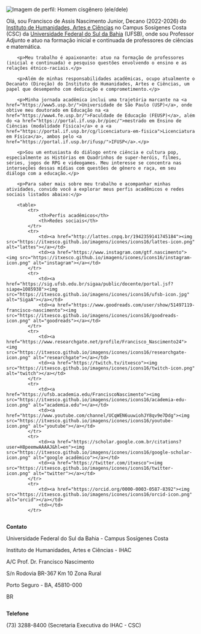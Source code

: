 
<!DOCTYPE html>
<html lang="pt-BR">
<head>
<meta charset="UTF-8">
<meta name="viewport" content="width=device-width, initial-scale=1.0">
<title>Sobre</title>
<style>
    .container {
        display: flex;
        justify-content: space-between;
        flex-wrap: wrap;
    }

    .column {
        flex: 1;
        margin-right: 20px;
        margin-bottom: 20px;
    }

    img {
        max-width: 100%;
        height: auto;
    }

    table {
        width: 100%;
    }

    table, th, td {
        border: 1px solid black;
        border-collapse: collapse;
    }

    th, td {
        padding: 10px;
        text-align: left;
    }
</style>
</head>
<body>

<div class="container">
    <div class="column">
        <img src="https://itxesco.github.io/imagens/perfil/perfil_2.jpg" alt="Imagem de perfil: Homem cisgênero (ele/dele)">
    </div>
    <div class="column">
        <p>Olá, sou Francisco de Assis Nascimento Junior, Decano (2022-2026) do <a href="https://www.ufsb.edu.br/ihac/"> Instituto de Humanidades, Artes e Ciências</a> no Campus Sosígenes Costa (CSC) da <a href="https://ufsb.edu.br/">Universidade Federal do Sul da Bahia</a> (UFSB), onde sou Professor Adjunto e atuo na formação inicial e continuada de professores de ciências e matemática.</p>

        <p>Meu trabalho é apaixonante: atuo na formação de professores (inicial e continuada) e pesquiso questões envolvendo o ensino e as relações étnico-raciais.</p>

        <p>Além de minhas responsabilidades acadêmicas, ocupo atualmente o Decanato (Direção) do Instituto de Humanidades, Artes e Ciências, um papel que desempenho com dedicação e comprometimento.</p>

        <p>Minha jornada acadêmica inclui uma trajetória marcante na <a href="https://www5.usp.br/">Universidade de São Paulo (USP)</a>, onde obtive meu doutorado em Educação na <a href="https://www4.fe.usp.br/">Faculdade de Educação (FEUSP)</a>, além do <a href="https://portal.if.usp.br/piec/">mestrado em Ensino de Ciências (modalidade Física)</a> e a <a href="https://portal.if.usp.br/cg/licenciatura-em-fisica">Licenciatura em Física</a>, ambos pelo <a href="https://portal.if.usp.br/ifusp/">IFUSP</a>.</p>

        <p>Sou um entusiasta do diálogo entre ciência e cultura pop, especialmente as Histórias em Quadrinhos de super-heróis, filmes, séries, jogos de RPG e videogames. Meu interesse se concentra nas interseções dessas mídias com questões de gênero e raça, em seu diálogo com a educação.</p>

        <p>Para saber mais sobre meu trabalho e acompanhar minhas atividades, convido você a explorar meus perfis acadêmicos e redes sociais listados abaixo:</p>

        <table>
            <tr>
                <th>Perfis acadêmicos</th>
                <th>Redes sociais</th>
            </tr>
            <tr>
                <td><a href="http://lattes.cnpq.br/1942359141745184"><img src="https://itxesco.github.io/imagens/icones/icons16/lattes-icon.png" alt="lattes"></a></td>
                <td><a href="https://www.instagram.com/gtf.nascimento"><img src="https://itxesco.github.io/imagens/icones/icons16/instagram-icon.png" alt="instagram"></a></td>
            </tr>
            <tr>
                <td><a href="https://sig.ufsb.edu.br/sigaa/public/docente/portal.jsf?siape=1085938"><img src="https://itxesco.github.io/imagens/icones/icons16/ufsb-icon.jpg" alt="SigaA"></a></td>
                <td><a href="https://www.goodreads.com/user/show/51497119-francisco-nascimento"><img src="https://itxesco.github.io/imagens/icones/icons16/goodreads-icon.png" alt="goodreads"></a></td>
            </tr>
            <tr>
                <td><a href="https://www.researchgate.net/profile/Francisco_Nascimento24"><img src="https://itxesco.github.io/imagens/icones/icons16/researchgate-icon.png" alt="researchgate"></a></td>
                <td><a href="https://twitch.tv/itxesco"><img src="https://itxesco.github.io/imagens/icones/icons16/twitch-icon.png" alt="twitch"></a></td>
            </tr>
            <tr>
                <td><a href="https://ufsb.academia.edu/FranciscoNascimento"><img src="https://itxesco.github.io/imagens/icones/icons16/academia-edu-icon.png" alt="academia.edu"></a></td>
                <td><a href="https://www.youtube.com/channel/UCqWEN6uuwiohJY8qv9e7Ddg"><img src="https://itxesco.github.io/imagens/icones/icons16/youtube-icon.png" alt="youtube"></a></td>
            </tr>
            <tr>
                <td><a href="https://scholar.google.com.br/citations?user=H8peemwAAAAJ&hl=en"><img src="https://itxesco.github.io/imagens/icones/icons16/google-scholar-icon.png" alt="google acadêmico"></a></td>
                <td><a href="https://twitter.com/itxesco"><img src="https://itxesco.github.io/imagens/icones/icons16/twitter-icon.png" alt="twitter"></a></td>
            </tr>
            <tr>
                <td><a href="https://orcid.org/0000-0003-0587-8392"><img src="https://itxesco.github.io/imagens/icones/icons16/orcid-icon.png" alt="orcid"></a></td>
                <td></td>
            </tr>


 </table>
    </div>
</div>

<div class="container">
    <div class="column">
        <p><strong>Contato</strong></p>
        <p>Universidade Federal do Sul da Bahia - Campus Sosígenes Costa</p>
        <p>Instituto de Humanidades, Artes e Ciências - IHAC</p>
        <p>A/C Prof. Dr. Francisco Nascimento</p>
        <p>S/n Rodovia BR-367 Km 10 Zona Rural</p>
        <p>Porto Seguro - BA, 45810-000</p>
        <p>BR</p>
    </div>
    <div class="column">
        <p><strong>Telefone</strong></p>
        <p>(73) 3288-8400 (Secretaria Executiva do IHAC - CSC)</p>
    </div>
</div>

</body>
</html>
